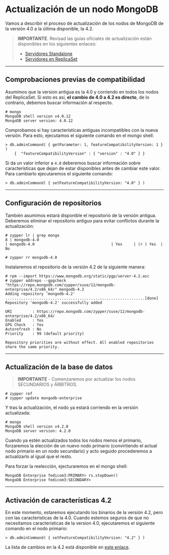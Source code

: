 # Actualización de un nodo MongoDB

Vamos a describir el proceso de actualización de los nodos de MongoDB de la versión 4.0 a la última disponible, la 4.2.

> **IMPORTANTE**. Revisad las guías oficiales de actualización están disponibles en los siguientes enlaces:
> - [Servidores Standalone](https://docs.mongodb.com/manual/release-notes/4.2-upgrade-standalone/)
> - [Servidores en ReplicaSet](https://docs.mongodb.com/manual/release-notes/4.2-upgrade-replica-set/)

---
## Comprobaciones previas de compatibilidad

Asumimos que la version antigua es la 4.0 y corriendo en todos los nodos del ReplicaSet. 
Si esto es así, __el cambio de 4.0 a 4.2 es directo__, de lo contrario, debemos buscar información al respecto.

```
# mongo
MongoDB shell version v4.0.12
MongoDB server version: 4.0.12
```

Comprobamos si hay características antiguas incompatibles con la nueva versión.
Para esto, ejecutamos el siguiente comando en el mongo shell:
```
> db.adminCommand( { getParameter: 1, featureCompatibilityVersion: 1 } )
    {  "featureCompatibilityVersion" : { "version" : "4.0" } }
```

Si da un valor inferior a `4.0` deberemos buscar información sobre características que
dejan de estar disponibles antes de cambiar este valor. Para cambiarlo ejecutaremos el siguiente comando:

```
> db.adminCommand( { setFeatureCompatibilityVersion: "4.0" } )
```

---
## Configuración de repositorios
También asumimos estará disponible el repositorio de la versión antigua. Deberemos eliminar el repositorio 
antiguo para evitar conflictos durante la actualización:

```
# zypper lr | grep mongo
8 | mongodb-4.0                                                          | mongodb-4.0                                  | Yes     | (r ) Yes  | No

# zypper rr mongodb-4.0
```

Instalaremos el repositorio de la versión 4.2 de la siguiente manera:

```
# rpm --import https://www.mongodb.org/static/pgp/server-4.2.asc
# zypper addrepo --gpgcheck "https://repo.mongodb.com/zypper/suse/12/mongodb-enterprise/4.2/x86_64/" mongodb-4.2
Adding repository 'mongodb-4.2' ..............................................................[done]
Repository 'mongodb-4.2' successfully added

URI         : https://repo.mongodb.com/zypper/suse/12/mongodb-enterprise/4.2/x86_64/
Enabled     : Yes
GPG Check   : Yes
Autorefresh : No
Priority    : 99 (default priority)

Repository priorities are without effect. All enabled repositories share the same priority.
```

---
## Actualización de la base de datos

> **IMPORTANTE** - Comenzaremos por actualizar los nodos SECUNDARIOS y ÁRBITROS.

```
# zypper ref
# zypper update mongodb-enterprise
```

Y tras la actualización, el nodo ya estará corriendo en la versión actualizada:
```
# mongo
MongoDB shell version v4.2.0
MongoDB server version: 4.2.0
```


Cuando ya estén actualizados todos los nodos menos el primario, forzaremos la elección de un 
nuevo nodo primario (convirtiendo el actual nodo primario en un nodo secundario) y acto seguido
procederemos a actualizarlo al igual que el resto.

Para forzar la reelección, ejecturaremos en el mongo shell:

```
MongoDB Enterprise fedicom3:PRIMARY> rs.stepDown()
MongoDB Enterprise fedicom3:SECONDARY> 
```

---
## Activación de características 4.2

En este momento, estaremos ejecutando los binarios de la versión 4.2, pero con las características de la 4.0.
Cuando estemos seguros de que no necesitamos características de la version 4.0, ejecutaremos el siguiente
comando en el nodo primario:

```
> db.adminCommand( { setFeatureCompatibilityVersion: "4.2" } )
```

La lista de cambios en la 4.2 está disponible en [este enlace](https://docs.mongodb.com/manual/release-notes/4.2-compatibility).


